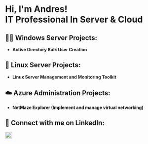 <h1>Hi, I'm Andres! <br/> IT Professional In Server & Cloud </a></h1>

<h2>👨‍💻 Windows Server Projects:</h2>

- <b> Active Directory Bulk User Creation</b>

<h2>🐧 Linux Server Projects:</h2>

- <b> Linux Server Management and Monitoring Toolkit <b>

<h2>☁️ Azure Administration Projects:</h2>

- <b> NetMaze Explorer (Implement and manage virtual networking)</b>

<h2>🤳 Connect with me on LinkedIn:</h2>

[<img align="left" alt="JoshMadakor | LinkedIn" width="22px" src="https://cdn.jsdelivr.net/npm/simple-icons@v3/icons/linkedin.svg" />][linkedin]

[linkedin]: https://www.linkedin.com/in/andres1rosa/
